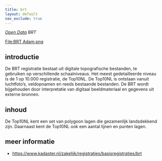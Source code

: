 ```yaml
---
title: brt
layout: default
nav_exclude: true
---
```

*[Open Data](Open_Data "wikilink") BRT*

[<File:BRT> Adam.png](File:BRT_Adam.png "wikilink")

## introductie

De BRT registratie bestaat uit digitale topografische bestanden, te
gebruiken op verschillende schaalniveaus. Het meest gedetailleerde
niveau is de 1 op 10.000 registratie, de Top10NL. De Top10NL is ontstaan
vanuit luchtfoto’s, veldopnamen en reeds bestaande bestanden. De BRT
wordt bijgehouden door interpretatie van digitaal beeldmateriaal en
gegevens uit externe bronnen.

## inhoud

De Top10NL kent een set van polygoon lagen die gezamenlijk landsdekkend
zijn. Daarnaast kent de Top10NL ook een aantal lijnen en punten lagen.

## meer informatie

-   [<https://www.kadaster.nl/zakelijk/registraties/basisregistraties/brt>](https://www.kadaster.nl/zakelijk/registraties/basisregistraties/brt)